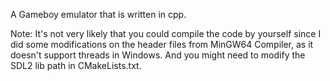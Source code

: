 A Gameboy emulator that is written in cpp.

Note:
It's not very likely that you could compile the code by yourself since I did some modifications on the header files from MinGW64 Compiler, as it doesn't support threads in Windows.
And you might need to modify the SDL2 lib path in CMakeLists.txt.
